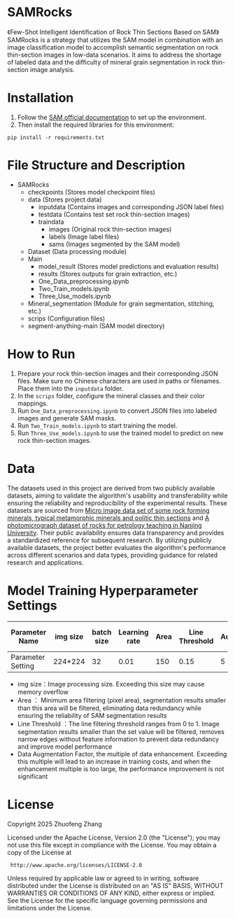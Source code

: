 # SAMRocks
《Few-Shot Intelligent Identification of Rock Thin Sections Based on SAM》
SAMRocks is a strategy that utilizes the SAM model in combination with an image classification model to accomplish semantic segmentation on rock thin-section images in low-data scenarios. It aims to address the shortage of labeled data and the difficulty of mineral grain segmentation in rock thin-section image analysis.

# Installation
1. Follow the [SAM official documentation](https://github.com/facebookresearch/segment-anything) to set up the environment.
2. Then install the required libraries for this environment:

```
pip install -r requirements.txt
```

# File Structure and Description
- SAMRocks
  - checkpoints (Stores model checkpoint files)
  - data (Stores project data)
    - inputdata (Contains images and corresponding JSON label files)
    - testdata (Contains test set rock thin-section images)
    - traindata
      - images (Original rock thin-section images)
      - labels (Image label files)
      - sams (Images segmented by the SAM model)
  - Dataset (Data processing module)
  - Main
    - model_result (Stores model predictions and evaluation results)
    - results (Stores outputs for grain extraction, etc.)
    - One_Data_preprocessing.ipynb
    - Two_Train_models.ipynb
    - Three_Use_models.ipynb
  - Mineral_segmentation (Module for grain segmentation, stitching, etc.)
  - scrips (Configuration files)
  - segment-anything-main (SAM model directory)


# How to Run
1. Prepare your rock thin-section images and their corresponding JSON files. Make sure no Chinese characters are used in paths or filenames. Place them into the `inputdata` folder.
2. In the `scrips` folder, configure the mineral classes and their color mappings.
3. Run `One_Data_preprocessing.ipynb` to convert JSON files into labeled images and generate SAM masks.
4. Run `Two_Train_models.ipynb` to start training the model.
5. Run `Three_Use_models.ipynb` to use the trained model to predict on new rock thin-section images.

# Data  
The datasets used in this project are derived from two publicly available datasets, aiming to validate the algorithm's usability and transferability while ensuring the reliability and reproducibility of the experimental results. These datasets are sourced from [Micro image data set of some rock forming minerals, typical metamorphic minerals and oolitic thin sections](https://www.scidb.cn/en/detail?dataSetId=684362351280914432&language=zh_CN&dataSetType=journal) and [A photomicrograph dataset of rocks for petrology teaching in Nanjing University](http://www.csdata.org/p/474/2/). Their public availability ensures data transparency and provides a standardized reference for subsequent research. By utilizing publicly available datasets, the project better evaluates the algorithm's performance across different scenarios and data types, providing guidance for related research and applications.  

# Model Training Hyperparameter Settings

|  Parameter Name| img size |batch size|Learning rate | Area |Line Threshold | Data Augmentation Factor|
|--|--|--|--|--|--|--|
| Parameter Setting |224*224  |32 |0.01|150	|0.15	|5

- img size：Image processing size. Exceeding this size may cause memory overflow
 - Area ： Minimum area filtering (pixel area), segmentation results smaller than this area will be filtered, eliminating data redundancy while ensuring the reliability of SAM segmentation results
 - Line Threshold ：The line filtering threshold ranges from 0 to 1. Image segmentation results smaller than the set value will be filtered, removes narrow edges without feature information to prevent data redundancy and improve model performance
 - Data Augmentation Factor, the multiple of data enhancement. Exceeding this multiple will lead to an increase in training costs, and when the enhancement multiple is too large, the performance improvement is not significant

# License
Copyright 2025  Zhuofeng Zhang

   Licensed under the Apache License, Version 2.0 (the "License");
   you may not use this file except in compliance with the License.
   You may obtain a copy of the License at

     http://www.apache.org/licenses/LICENSE-2.0

   Unless required by applicable law or agreed to in writing, software
   distributed under the License is distributed on an "AS IS" BASIS,
   WITHOUT WARRANTIES OR CONDITIONS OF ANY KIND, either express or implied.
   See the License for the specific language governing permissions and
   limitations under the License.
